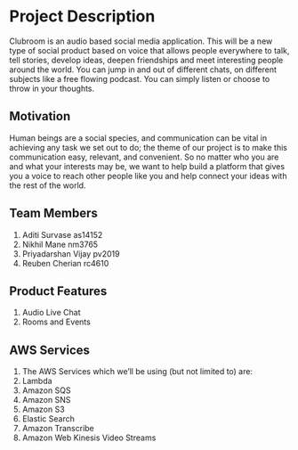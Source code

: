 
# Project Description
Clubroom is an audio based social media application. This will be a new type of social product based on voice that allows people everywhere to talk, tell stories, develop ideas, deepen friendships and meet interesting people around the world. You can jump in and out of different chats, on different subjects like a free flowing podcast. You can simply listen or choose to throw in your thoughts.

## Motivation

Human beings are a social species, and communication can be vital in achieving any task we set out to do; the theme of our project is to make this communication easy, relevant, and convenient. So no matter who you are and what your interests may be, we want to help build a platform that gives you a voice to reach other people like you and help connect your ideas with the rest of the world. 

## Team Members

1. Aditi Survase as14152
2. Nikhil Mane nm3765
3. Priyadarshan Vijay pv2019
4. Reuben Cherian rc4610

## Product Features
1. Audio Live Chat
2. Rooms and Events

## AWS Services
1. The AWS Services which we’ll be using (but not limited to) are:
2. Lambda
3. Amazon SQS
4. Amazon SNS
5. Amazon S3
6. Elastic Search
7. Amazon Transcribe
8. Amazon Web Kinesis Video Streams

